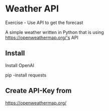 # Weather API
Exercise - Use API to get the forecast

A simple weather written in Python that is using https://openweathermap.org/'s API

## Install
Install OpenAI

pip -install requests

## Create API-Key from

https://openweathermap.org/

